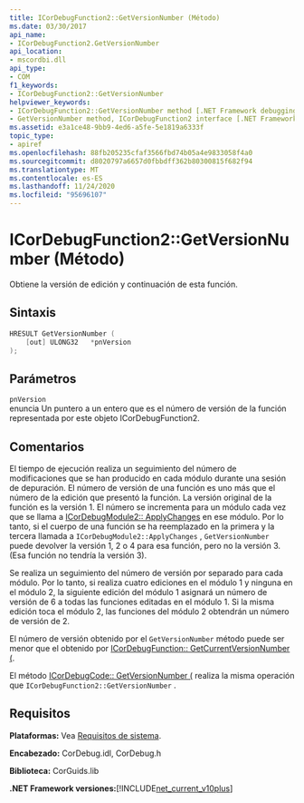 ```yaml
---
title: ICorDebugFunction2::GetVersionNumber (Método)
ms.date: 03/30/2017
api_name:
- ICorDebugFunction2.GetVersionNumber
api_location:
- mscordbi.dll
api_type:
- COM
f1_keywords:
- ICorDebugFunction2::GetVersionNumber
helpviewer_keywords:
- ICorDebugFunction2::GetVersionNumber method [.NET Framework debugging]
- GetVersionNumber method, ICorDebugFunction2 interface [.NET Framework debugging]
ms.assetid: e3a1ce48-9bb9-4ed6-a5fe-5e1819a6333f
topic_type:
- apiref
ms.openlocfilehash: 88fb205235cfaf3566fbd74b05a4e9833058f4a0
ms.sourcegitcommit: d8020797a6657d0fbbdff362b80300815f682f94
ms.translationtype: MT
ms.contentlocale: es-ES
ms.lasthandoff: 11/24/2020
ms.locfileid: "95696107"
---
```

# <a name="icordebugfunction2getversionnumber-method"></a>ICorDebugFunction2::GetVersionNumber (Método)

Obtiene la versión de edición y continuación de esta función.  
  
## <a name="syntax"></a>Sintaxis  
  
```cpp  
HRESULT GetVersionNumber (  
    [out] ULONG32   *pnVersion  
);  
```  
  
## <a name="parameters"></a>Parámetros  

 `pnVersion`  
 enuncia Un puntero a un entero que es el número de versión de la función representada por este objeto ICorDebugFunction2.  
  
## <a name="remarks"></a>Comentarios  

 El tiempo de ejecución realiza un seguimiento del número de modificaciones que se han producido en cada módulo durante una sesión de depuración. El número de versión de una función es uno más que el número de la edición que presentó la función. La versión original de la función es la versión 1. El número se incrementa para un módulo cada vez que se llama a [ICorDebugModule2:: ApplyChanges](icordebugmodule2-applychanges-method.md) en ese módulo. Por lo tanto, si el cuerpo de una función se ha reemplazado en la primera y la tercera llamada a `ICorDebugModule2::ApplyChanges` , `GetVersionNumber` puede devolver la versión 1, 2 o 4 para esa función, pero no la versión 3. (Esa función no tendría la versión 3).  
  
 Se realiza un seguimiento del número de versión por separado para cada módulo. Por lo tanto, si realiza cuatro ediciones en el módulo 1 y ninguna en el módulo 2, la siguiente edición del módulo 1 asignará un número de versión de 6 a todas las funciones editadas en el módulo 1. Si la misma edición toca el módulo 2, las funciones del módulo 2 obtendrán un número de versión de 2.  
  
 El número de versión obtenido por el `GetVersionNumber` método puede ser menor que el obtenido por [ICorDebugFunction:: GetCurrentVersionNumber (](icordebugfunction-getcurrentversionnumber-method.md).  
  
 El método [ICorDebugCode:: GetVersionNumber (](icordebugcode-getversionnumber-method.md) realiza la misma operación que `ICorDebugFunction2::GetVersionNumber` .  
  
## <a name="requirements"></a>Requisitos  

 **Plataformas:** Vea [Requisitos de sistema](../../get-started/system-requirements.md).  
  
 **Encabezado:** CorDebug.idl, CorDebug.h  
  
 **Biblioteca:** CorGuids.lib  
  
 **.NET Framework versiones:**[!INCLUDE[net_current_v10plus](../../../../includes/net-current-v10plus-md.md)]
